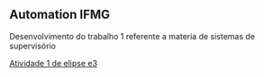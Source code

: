 ## Automation IFMG

Desenvolvimento do trabalho 1 referente a materia de sistemas de supervisório 

[Atividade 1 de elipse e3](https://github.com/gaabrielreis/automation/blob/master/Atividade%201.pdf)
